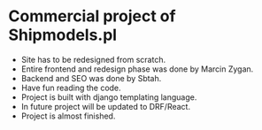 # Commercial project of Shipmodels.pl

- Site has to be redesigned from scratch.
- Entire frontend and redesign phase was done by Marcin Zygan.
- Backend and SEO was done by Sbtah.
- Have fun reading the code.
- Project is built with django templating language.
- In future project will be updated to DRF/React.
- Project is almost finished.

